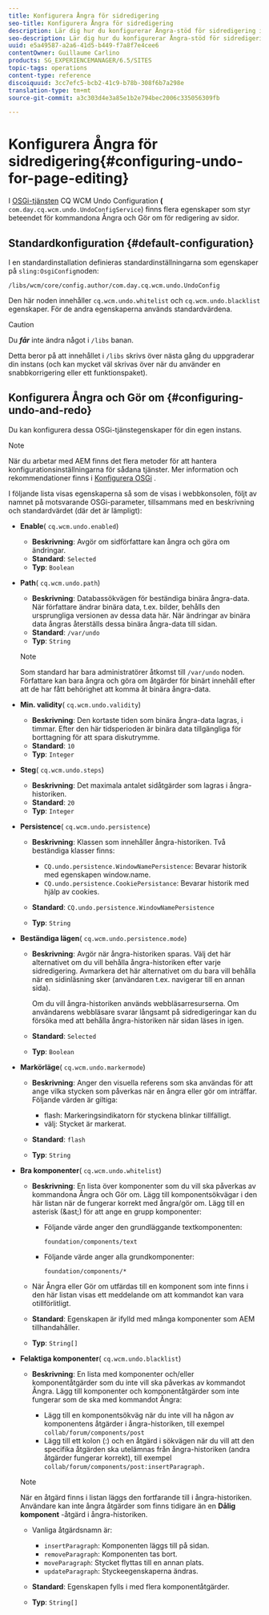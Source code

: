 ```yaml
---
title: Konfigurera Ångra för sidredigering
seo-title: Konfigurera Ångra för sidredigering
description: Lär dig hur du konfigurerar Ångra-stöd för sidredigering i AEM.
seo-description: Lär dig hur du konfigurerar Ångra-stöd för sidredigering i AEM.
uuid: e5a49587-a2a6-41d5-b449-f7a8f7e4cee6
contentOwner: Guillaume Carlino
products: SG_EXPERIENCEMANAGER/6.5/SITES
topic-tags: operations
content-type: reference
discoiquuid: 3cc7efc5-bcb2-41c9-b78b-308f6b7a298e
translation-type: tm+mt
source-git-commit: a3c303d4e3a85e1b2e794bec2006c335056309fb

---
```



# Konfigurera Ångra för sidredigering{#configuring-undo-for-page-editing}

I [OSGi-tjänsten](/help/sites-deploying/configuring-osgi.md) CQ WCM Undo Configuration **(** `com.day.cq.wcm.undo.UndoConfigService`) finns flera egenskaper som styr beteendet för kommandona Ångra och Gör om för redigering av sidor.

## Standardkonfiguration {#default-configuration}

I en standardinstallation definieras standardinställningarna som egenskaper på `sling:OsgiConfig`noden:

`/libs/wcm/core/config.author/com.day.cq.wcm.undo.UndoConfig`

Den här noden innehåller `cq.wcm.undo.whitelist` och `cq.wcm.undo.blacklist` egenskaper. För de andra egenskaperna används standardvärdena.

>[!CAUTION]
>
>Du ***får*** inte ändra något i `/libs` banan.
>
>Detta beror på att innehållet i `/libs` skrivs över nästa gång du uppgraderar din instans (och kan mycket väl skrivas över när du använder en snabbkorrigering eller ett funktionspaket).

## Konfigurera Ångra och Gör om {#configuring-undo-and-redo}

Du kan konfigurera dessa OSGi-tjänstegenskaper för din egen instans.

>[!NOTE]
>
>När du arbetar med AEM finns det flera metoder för att hantera konfigurationsinställningarna för sådana tjänster. Mer information och rekommendationer finns i [Konfigurera OSGi](/help/sites-deploying/configuring-osgi.md) .

I följande lista visas egenskaperna så som de visas i webbkonsolen, följt av namnet på motsvarande OSGi-parameter, tillsammans med en beskrivning och standardvärdet (där det är lämpligt):

* **Enable**( `cq.wcm.undo.enabled`)

   * **Beskrivning**: Avgör om sidförfattare kan ångra och göra om ändringar.
   * **Standard**: `Selected`
   * **Typ**: `Boolean`

* **Path**( `cq.wcm.undo.path`)

   * **Beskrivning**: Databassökvägen för beständiga binära ångra-data. När författare ändrar binära data, t.ex. bilder, behålls den ursprungliga versionen av dessa data här. När ändringar av binära data ångras återställs dessa binära ångra-data till sidan.
   * **Standard**: `/var/undo`
   * **Typ**: `String`
   >[!NOTE]
   >
   >Som standard har bara administratörer åtkomst till `/var/undo` noden. Författare kan bara ångra och göra om åtgärder för binärt innehåll efter att de har fått behörighet att komma åt binära ångra-data.

* **Min. validity**( `cq.wcm.undo.validity`)

   * **Beskrivning**: Den kortaste tiden som binära ångra-data lagras, i timmar. Efter den här tidsperioden är binära data tillgängliga för borttagning för att spara diskutrymme.
   * **Standard**: `10`
   * **Typ**: `Integer`

* **Steg**( `cq.wcm.undo.steps`)

   * **Beskrivning**: Det maximala antalet sidåtgärder som lagras i ångra-historiken.
   * **Standard**: `20`
   * **Typ**: `Integer`

* **Persistence**( `cq.wcm.undo.persistence`)

   * **Beskrivning**: Klassen som innehåller ångra-historiken. Två beständiga klasser finns:

      * `CQ.undo.persistence.WindowNamePersistence`: Bevarar historik med egenskapen window.name.
      * `CQ.undo.persistence.CookiePersistance`: Bevarar historik med hjälp av cookies.
   * **Standard**: `CQ.undo.persistence.WindowNamePersistence`
   * **Typ**: `String`


* **Beständiga lägen**( `cq.wcm.undo.persistence.mode`)

   * **Beskrivning**: Avgör när ångra-historiken sparas. Välj det här alternativet om du vill behålla ångra-historiken efter varje sidredigering. Avmarkera det här alternativet om du bara vill behålla när en sidinläsning sker (användaren t.ex. navigerar till en annan sida).

      Om du vill ångra-historiken används webbläsarresurserna. Om användarens webbläsare svarar långsamt på sidredigeringar kan du försöka med att behålla ångra-historiken när sidan läses in igen.

   * **Standard**: `Selected`
   * **Typ**: `Boolean`

* **Markörläge**( `cq.wcm.undo.markermode`)

   * **Beskrivning**: Anger den visuella referens som ska användas för att ange vilka stycken som påverkas när en ångra eller gör om inträffar. Följande värden är giltiga:

      * flash: Markeringsindikatorn för styckena blinkar tillfälligt.
      *  välj: Stycket är markerat.
   * **Standard**: `flash`
   * **Typ**: `String`


* **Bra komponenter**( `cq.wcm.undo.whitelist`)

   * **Beskrivning**: En lista över komponenter som du vill ska påverkas av kommandona Ångra och Gör om. Lägg till komponentsökvägar i den här listan när de fungerar korrekt med ångra/gör om. Lägg till en asterisk (&amp;ast;) för att ange en grupp komponenter:

      * Följande värde anger den grundläggande textkomponenten:

         `foundation/components/text`

      * Följande värde anger alla grundkomponenter:

         `foundation/components/*`
   * När Ångra eller Gör om utfärdas till en komponent som inte finns i den här listan visas ett meddelande om att kommandot kan vara otillförlitligt.

   * **Standard**: Egenskapen är ifylld med många komponenter som AEM tillhandahåller.
   * **Typ**: `String[]`


* **Felaktiga komponenter**( `cq.wcm.undo.blacklist`)

   * **Beskrivning**: En lista med komponenter och/eller komponentåtgärder som du inte vill ska påverkas av kommandot Ångra. Lägg till komponenter och komponentåtgärder som inte fungerar som de ska med kommandot Ångra:

      * Lägg till en komponentsökväg när du inte vill ha någon av komponentens åtgärder i ångra-historiken, till exempel `collab/forum/components/post`
      * Lägg till ett kolon (:) och en åtgärd i sökvägen när du vill att den specifika åtgärden ska utelämnas från ångra-historiken (andra åtgärder fungerar korrekt), till exempel `collab/forum/components/post:insertParagraph.`
   >[!NOTE]
   >
   >När en åtgärd finns i listan läggs den fortfarande till i ångra-historiken. Användare kan inte ångra åtgärder som finns tidigare än en **Dålig komponent** -åtgärd i ångra-historiken.

   * Vanliga åtgärdsnamn är:

      * `insertParagraph`: Komponenten läggs till på sidan.
      * `removeParagraph`: Komponenten tas bort.
      * `moveParagraph`: Stycket flyttas till en annan plats.
      * `updateParagraph`: Styckeegenskaperna ändras.
   * **Standard**: Egenskapen fylls i med flera komponentåtgärder.
   * **Typ**: `String[]`





